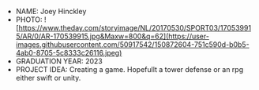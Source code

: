 - NAME: Joey Hinckley
- PHOTO: ![https://www.theday.com/storyimage/NL/20170530/SPORT03/170539915/AR/0/AR-170539915.jpg&Maxw=800&q=62](https://user-images.githubusercontent.com/50917542/150872604-751c590d-b0b5-4ab0-8705-5c8333c26116.jpeg)
- GRADUATION YEAR: 2023
- PROJECT IDEA: Creating a game. Hopefullt a tower defense or an rpg either swift or unity.
